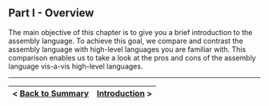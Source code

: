 ## Part I - Overview

The main objective of this chapter is to give you a brief introduction to the assembly language. To achieve this goal, we compare and contrast the assembly language with high-level languages you are familiar with. This comparison enables us to take a look at the pros and cons of the assembly language vis-a-vis high-level languages.

---

| < [Back to Summary](https://github.com/romuro-pauliv/Introduction-to-Assembly/tree/main) | [Introduction](https://github.com/romuro-pauliv/Introduction-to-Assembly/blob/main/Part%20I%20-%20Overview/a2%20-%20Introduction.md) > |
| -|-|
